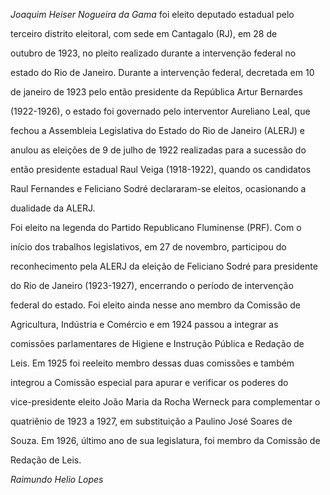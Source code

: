 

*Joaquim Heiser Nogueira da Gama* foi eleito deputado estadual pelo

terceiro distrito eleitoral, com sede em Cantagalo (RJ), em 28 de

outubro de 1923, no pleito realizado durante a intervenção federal no

estado do Rio de Janeiro. Durante a intervenção federal, decretada em 10

de janeiro de 1923 pelo então presidente da República Artur Bernardes

(1922-1926), o estado foi governado pelo interventor Aureliano Leal, que

fechou a Assembleia Legislativa do Estado do Rio de Janeiro (ALERJ) e

anulou as eleições de 9 de julho de 1922 realizadas para a sucessão do

então presidente estadual Raul Veiga (1918-1922), quando os candidatos

Raul Fernandes e Feliciano Sodré declararam-se eleitos, ocasionando a

dualidade da ALERJ.



Foi eleito na legenda do Partido Republicano Fluminense (PRF). Com o

início dos trabalhos legislativos, em 27 de novembro, participou do

reconhecimento pela ALERJ da eleição de Feliciano Sodré para presidente

do Rio de Janeiro (1923-1927), encerrando o período de intervenção

federal do estado. Foi eleito ainda nesse ano membro da Comissão de

Agricultura, Indústria e Comércio e em 1924 passou a integrar as

comissões parlamentares de Higiene e Instrução Pública e Redação de

Leis. Em 1925 foi reeleito membro dessas duas comissões e também

integrou a Comissão especial para apurar e verificar os poderes do

vice-presidente eleito João Maria da Rocha Werneck para complementar o

quatriênio de 1923 a 1927, em substituição a Paulino José Soares de

Souza. Em 1926, último ano de sua legislatura, foi membro da Comissão de

Redação de Leis.



*Raimundo Helio Lopes*



